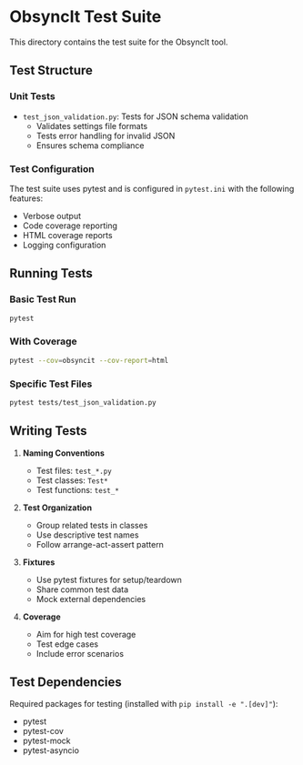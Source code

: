 # ObsyncIt Test Suite

This directory contains the test suite for the ObsyncIt tool.

## Test Structure

### Unit Tests

- `test_json_validation.py`: Tests for JSON schema validation
  - Validates settings file formats
  - Tests error handling for invalid JSON
  - Ensures schema compliance

### Test Configuration

The test suite uses pytest and is configured in `pytest.ini` with the following features:

- Verbose output
- Code coverage reporting
- HTML coverage reports
- Logging configuration

## Running Tests

### Basic Test Run

```bash
pytest
```

### With Coverage

```bash
pytest --cov=obsyncit --cov-report=html
```

### Specific Test Files

```bash
pytest tests/test_json_validation.py
```

## Writing Tests

1. **Naming Conventions**
   - Test files: `test_*.py`
   - Test classes: `Test*`
   - Test functions: `test_*`

2. **Test Organization**
   - Group related tests in classes
   - Use descriptive test names
   - Follow arrange-act-assert pattern

3. **Fixtures**
   - Use pytest fixtures for setup/teardown
   - Share common test data
   - Mock external dependencies

4. **Coverage**
   - Aim for high test coverage
   - Test edge cases
   - Include error scenarios

## Test Dependencies

Required packages for testing (installed with `pip install -e ".[dev]"`):
- pytest
- pytest-cov
- pytest-mock
- pytest-asyncio 